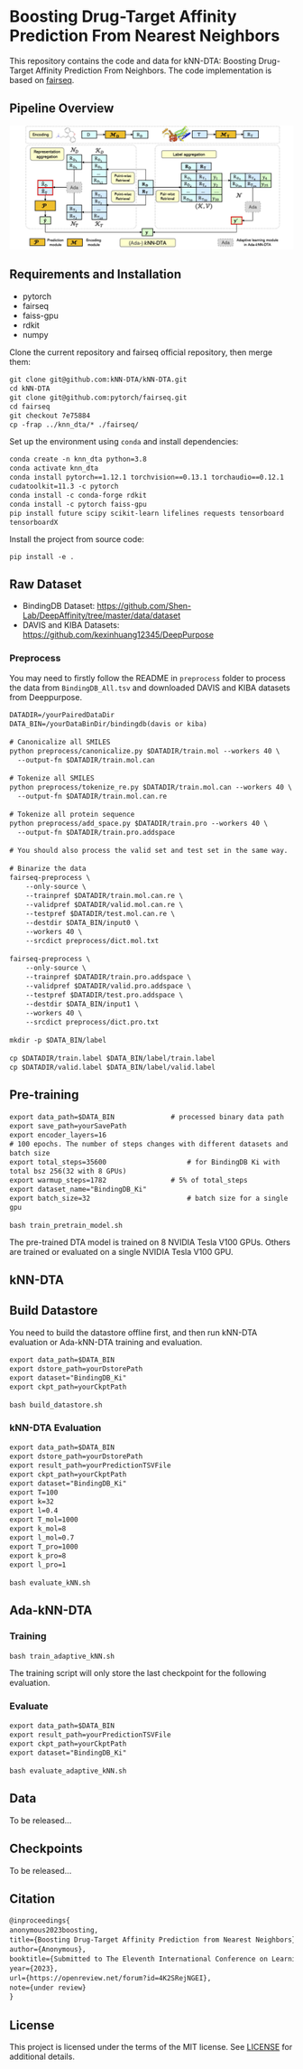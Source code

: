 # Boosting Drug-Target Affinity Prediction From Nearest Neighbors

This repository contains the code and data for kNN-DTA: Boosting Drug-Target Affinity Prediction From Neighbors. The code implementation is based on [fairseq](https://github.com/pytorch/fairseq).

## Pipeline Overview

![pipeline](img/pipeline.jpg)

## Requirements and Installation

* pytorch
* fairseq
* faiss-gpu
* rdkit
* numpy

Clone the current repository and fairseq official repository, then merge them:

```shell
git clone git@github.com:kNN-DTA/kNN-DTA.git
cd kNN-DTA
git clone git@github.com:pytorch/fairseq.git
cd fairseq
git checkout 7e75884
cp -frap ../knn_dta/* ./fairseq/
```

Set up the environment using `conda` and install dependencies:

```shell
conda create -n knn_dta python=3.8
conda activate knn_dta
conda install pytorch==1.12.1 torchvision==0.13.1 torchaudio==0.12.1 cudatoolkit=11.3 -c pytorch
conda install -c conda-forge rdkit
conda install -c pytorch faiss-gpu
pip install future scipy scikit-learn lifelines requests tensorboard tensorboardX
```

Install the project from source code:

```shell
pip install -e .
```

## Raw Dataset

* BindingDB Dataset: https://github.com/Shen-Lab/DeepAffinity/tree/master/data/dataset
* DAVIS and KIBA Datasets: https://github.com/kexinhuang12345/DeepPurpose

### Preprocess

You may need to firstly follow the README in `preprocess` folder to process the data from `BindingDB_All.tsv` and downloaded DAVIS and KIBA datasets from Deeppurpose.

```shell
DATADIR=/yourPairedDataDir
DATA_BIN=/yourDataBinDir/bindingdb(davis or kiba)

# Canonicalize all SMILES
python preprocess/canonicalize.py $DATADIR/train.mol --workers 40 \
  --output-fn $DATADIR/train.mol.can

# Tokenize all SMILES
python preprocess/tokenize_re.py $DATADIR/train.mol.can --workers 40 \
  --output-fn $DATADIR/train.mol.can.re 

# Tokenize all protein sequence
python preprocess/add_space.py $DATADIR/train.pro --workers 40 \
  --output-fn $DATADIR/train.pro.addspace

# You should also process the valid set and test set in the same way.

# Binarize the data
fairseq-preprocess \
    --only-source \
    --trainpref $DATADIR/train.mol.can.re \
    --validpref $DATADIR/valid.mol.can.re \
    --testpref $DATADIR/test.mol.can.re \
    --destdir $DATA_BIN/input0 \
    --workers 40 \
    --srcdict preprocess/dict.mol.txt

fairseq-preprocess \
    --only-source \
    --trainpref $DATADIR/train.pro.addspace \
    --validpref $DATADIR/valid.pro.addspace \
    --testpref $DATADIR/test.pro.addspace \
    --destdir $DATA_BIN/input1 \
    --workers 40 \
    --srcdict preprocess/dict.pro.txt

mkdir -p $DATA_BIN/label

cp $DATADIR/train.label $DATA_BIN/label/train.label
cp $DATADIR/valid.label $DATA_BIN/label/valid.label
```

## Pre-training

```shell
export data_path=$DATA_BIN				# processed binary data path
export save_path=yourSavePath
export encoder_layers=16
# 100 epochs. The number of steps changes with different datasets and batch size
export total_steps=35600					# for BindingDB Ki with total bsz 256(32 with 8 GPUs)
export warmup_steps=1782  				# 5% of total_steps
export dataset_name="BindingDB_Ki"
export batch_size=32  						# batch size for a single gpu

bash train_pretrain_model.sh
```

The pre-trained DTA model is trained on 8 NVIDIA Tesla V100 GPUs. Others are trained or evaluated on a single NVIDIA Tesla V100 GPU.

## kNN-DTA

## Build Datastore

You need to build the datastore offline first, and then run kNN-DTA evaluation or Ada-kNN-DTA training and evaluation.

```shell
export data_path=$DATA_BIN
export dstore_path=yourDstorePath
export dataset="BindingDB_Ki"
export ckpt_path=yourCkptPath

bash build_datastore.sh
```

### kNN-DTA Evaluation

```shell
export data_path=$DATA_BIN
export dstore_path=yourDstorePath
export result_path=yourPredictionTSVFile
export ckpt_path=yourCkptPath
export dataset="BindingDB_Ki"
export T=100
export k=32
export l=0.4
export T_mol=1000
export k_mol=8
export l_mol=0.7
export T_pro=1000
export k_pro=8
export l_pro=1

bash evaluate_kNN.sh
```

## Ada-kNN-DTA

### Training

```shell
bash train_adaptive_kNN.sh
```
The training script will only store the last checkpoint for the following evaluation.

### Evaluate

```shell
export data_path=$DATA_BIN
export result_path=yourPredictionTSVFile
export ckpt_path=yourCkptPath
export dataset="BindingDB_Ki"

bash evaluate_adaptive_kNN.sh
```

## Data

To be released...

## Checkpoints

To be released...

## Citation

```latex
@inproceedings{
anonymous2023boosting,
title={Boosting Drug-Target Affinity Prediction from Nearest Neighbors},
author={Anonymous},
booktitle={Submitted to The Eleventh International Conference on Learning Representations },
year={2023},
url={https://openreview.net/forum?id=4K2SRejNGEI},
note={under review}
}
```

## License

This project is licensed under the terms of the MIT license. See [LICENSE](https://github.com/kNN-DTA/kNN-DTA/blob/main/LICENSE) for additional details.